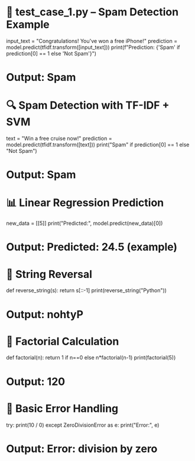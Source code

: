 # 📄 test_case_1.py – Spam Detection Example
input_text = "Congratulations! You've won a free iPhone!"
prediction = model.predict(tfidf.transform([input_text]))
print(f"Prediction: {'Spam' if prediction[0] == 1 else 'Not Spam'}")
# Output: Spam

# 🔍 Spam Detection with TF-IDF + SVM
text = "Win a free cruise now!"
prediction = model.predict(tfidf.transform([text]))
print("Spam" if prediction[0] == 1 else "Not Spam")
# Output: Spam

# 📊 Linear Regression Prediction
new_data = [[5]]
print("Predicted:", model.predict(new_data)[0])
# Output: Predicted: 24.5 (example)

# 🔁 String Reversal
def reverse_string(s): return s[::-1]
print(reverse_string("Python"))
# Output: nohtyP

# 🧮 Factorial Calculation
def factorial(n): return 1 if n==0 else n*factorial(n-1)
print(factorial(5))
# Output: 120

# 🐛 Basic Error Handling
try:
    print(10 / 0)
except ZeroDivisionError as e:
    print("Error:", e)
# Output: Error: division by zero
